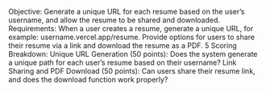 Objective:
Generate a unique URL for each resume based on the user’s username, and allow the resume to be 
shared and downloaded. 
Requirements: 
When a user creates a resume, generate a unique URL, for example: username.vercel.app/resume. 
Provide options for users to share their resume via a link and download the resume as a 
PDF. 
5 
Scoring Breakdown: 
Unique URL Generation (50 points):
Does the system generate a unique path for each user’s resume based on their username? 
Link Sharing and PDF Download (50 points):
Can users share their resume link, and does the download function work properly? 
